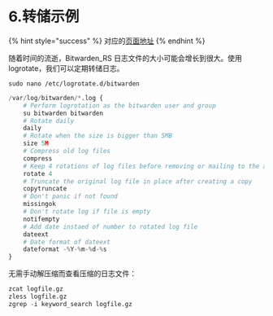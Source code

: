 # 6.转储示例

{% hint style="success" %}
对应的[页面地址](https://github.com/dani-garcia/bitwarden_rs/wiki/Logrotate-example)
{% endhint %}

随着时间的流逝，Bitwarden\_RS 日志文件的大小可能会增长到很大。使用 logrotate，我们可以定期转储日志。

```text
sudo nano /etc/logrotate.d/bitwarden
```

```python
/var/log/bitwarden/*.log {
    # Perform logrotation as the bitwarden user and group
    su bitwarden bitwarden
    # Rotate daily
    daily
    # Rotate when the size is bigger than 5MB
    size 5M
    # Compress old log files
    compress
    # Keep 4 rotations of log files before removing or mailing to the address specified in a mail directive
    rotate 4
    # Truncate the original log file in place after creating a copy
    copytruncate
    # Don't panic if not found
    missingok
    # Don't rotate log if file is empty
    notifempty
    # Add date instaed of number to rotated log file
    dateext
    # Date format of dateext
    dateformat -%Y-%m-%d-%s
}
```

无需手动解压缩而查看压缩的日志文件：

```python
zcat logfile.gz
zless logfile.gz
zgrep -i keyword_search logfile.gz
```

